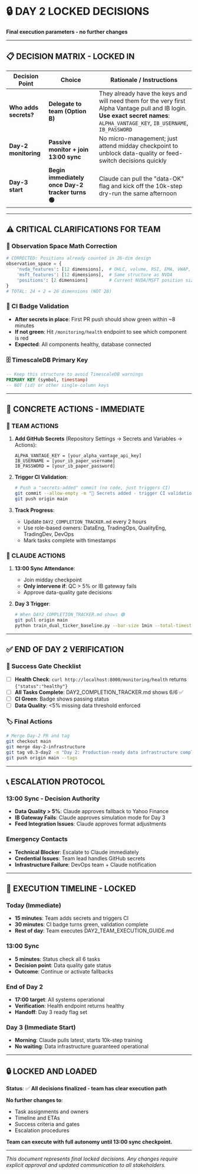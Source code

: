 # 🔒 **DAY 2 LOCKED DECISIONS**
**Final execution parameters - no further changes**

---

## 📋 **DECISION MATRIX - LOCKED IN**

| Decision Point | Choice | Rationale / Instructions |
|----------------|--------|--------------------------|
| **Who adds secrets?** | **Delegate to team (Option B)** | They already have the keys and will need them for the very first Alpha Vantage pull and IB login. **Use exact secret names**: `ALPHA_VANTAGE_KEY`, `IB_USERNAME`, `IB_PASSWORD` |
| **Day-2 monitoring** | **Passive monitor + join 13:00 sync** | No micro-management; just attend midday checkpoint to unblock data-quality or feed-switch decisions quickly |
| **Day-3 start** | **Begin immediately once Day-2 tracker turns 🟢** | Claude can pull the "data-OK" flag and kick off the 10k-step dry-run the same afternoon |

---

## ⚠️ **CRITICAL CLARIFICATIONS FOR TEAM**

### **🔢 Observation Space Math Correction**
```python
# CORRECTED: Positions already counted in 26-dim design
observation_space = {
    'nvda_features': [12 dimensions],  # OHLC, volume, RSI, EMA, VWAP, time
    'msft_features': [12 dimensions],  # Same structure as NVDA
    'positions': [2 dimensions]        # Current NVDA/MSFT position sizes
}
# TOTAL: 24 + 2 = 26 dimensions (NOT 28)
```

### **🚦 CI Badge Validation**
- **After secrets in place**: First PR push should show green within ~8 minutes
- **If not green**: Hit `/monitoring/health` endpoint to see which component is red
- **Expected**: All components healthy, database connected

### **🗄️ TimescaleDB Primary Key**
```sql
-- Keep this structure to avoid TimescaleDB warnings
PRIMARY KEY (symbol, timestamp)
-- NOT (id) or other single-column keys
```

---

## 🎯 **CONCRETE ACTIONS - IMMEDIATE**

### **👥 TEAM ACTIONS**
1. **Add GitHub Secrets** (Repository Settings → Secrets and Variables → Actions):
   ```
   ALPHA_VANTAGE_KEY = [your_alpha_vantage_api_key]
   IB_USERNAME = [your_ib_paper_username]
   IB_PASSWORD = [your_ib_paper_password]
   ```

2. **Trigger CI Validation**:
   ```bash
   # Push a "secrets-added" commit (no code, just triggers CI)
   git commit --allow-empty -m "🔐 Secrets added - trigger CI validation"
   git push origin main
   ```

3. **Track Progress**:
   - Update `DAY2_COMPLETION_TRACKER.md` every 2 hours
   - Use role-based owners: DataEng, TradingOps, QualityEng, TradingDev, DevOps
   - Mark tasks complete with timestamps

### **🤖 CLAUDE ACTIONS**
1. **13:00 Sync Attendance**:
   - Join midday checkpoint
   - **Only intervene if**: QC > 5% or IB gateway fails
   - Approve data-quality gate decisions

2. **Day 3 Trigger**:
   ```bash
   # When DAY2_COMPLETION_TRACKER.md shows 🟢
   git pull origin main
   python train_dual_ticker_baseline.py --bar-size 1min --total-timesteps 10000
   ```

---

## ✅ **END OF DAY 2 VERIFICATION**

### **🏁 Success Gate Checklist**
- [ ] **Health Check**: `curl http://localhost:8000/monitoring/health` returns `{"status":"healthy"}`
- [ ] **All Tasks Complete**: DAY2_COMPLETION_TRACKER.md shows 6/6 ✅
- [ ] **CI Green**: Badge shows passing status
- [ ] **Data Quality**: <5% missing data threshold enforced

### **🏷️ Final Actions**
```bash
# Merge Day-2 PR and tag
git checkout main
git merge day-2-infrastructure
git tag v0.3-day2 -m "Day 2: Production-ready data infrastructure complete"
git push origin main --tags
```

---

## 📞 **ESCALATION PROTOCOL**

### **13:00 Sync - Decision Authority**
- **Data Quality > 5%**: Claude approves fallback to Yahoo Finance
- **IB Gateway Fails**: Claude approves simulation mode for Day 3
- **Feed Integration Issues**: Claude approves format adjustments

### **Emergency Contacts**
- **Technical Blocker**: Escalate to Claude immediately
- **Credential Issues**: Team lead handles GitHub secrets
- **Infrastructure Failure**: DevOps team + Claude notification

---

## 🚀 **EXECUTION TIMELINE - LOCKED**

### **Today (Immediate)**
- **15 minutes**: Team adds secrets and triggers CI
- **30 minutes**: CI badge turns green, validation complete
- **Rest of day**: Team executes DAY2_TEAM_EXECUTION_GUIDE.md

### **13:00 Sync**
- **5 minutes**: Status check all 6 tasks
- **Decision point**: Data quality gate status
- **Outcome**: Continue or activate fallbacks

### **End of Day 2**
- **17:00 target**: All systems operational
- **Verification**: Health endpoint returns healthy
- **Handoff**: Day 3 ready flag set

### **Day 3 (Immediate Start)**
- **Morning**: Claude pulls latest, starts 10k-step training
- **No waiting**: Data infrastructure guaranteed operational

---

## 🔒 **LOCKED AND LOADED**

**Status**: ✅ **All decisions finalized - team has clear execution path**

**No further changes to**:
- Task assignments and owners
- Timeline and ETAs  
- Success criteria and gates
- Escalation procedures

**Team can execute with full autonomy until 13:00 sync checkpoint.**

---

*This document represents final locked decisions. Any changes require explicit approval and updated communication to all stakeholders.*